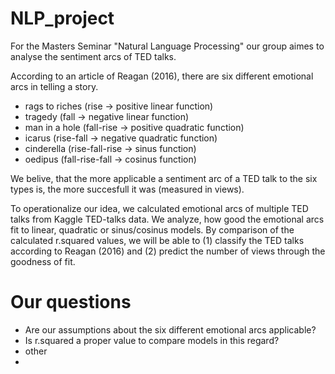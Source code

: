 # NLP_project

For the Masters Seminar "Natural Language Processing" our group aimes to analyse the sentiment arcs of TED talks.

According to an article of Reagan (2016), there are six different emotional arcs in telling a story. 

* rags to riches (rise -> positive linear function)
* tragedy (fall -> negative linear function)
* man in a hole (fall-rise -> positive quadratic function)
* icarus (rise-fall -> negative quadratic function)
* cinderella (rise-fall-rise -> sinus function)
* oedipus (fall-rise-fall -> cosinus function)

We belive, that the more applicable a sentiment arc of a TED talk to the six types is, the more succesfull it was (measured in views). 

To operationalize our idea, we calculated emotional arcs of multiple TED talks from Kaggle TED-talks data.
We analyze, how good the emotional arcs fit to linear, quadratic or sinus/cosinus models. 
By comparison of the calculated r.squared values, we will be able to (1) classify the TED talks according to Reagan (2016) and (2) predict the number of views through the goodness of fit. 

# Our questions

* Are our assumptions about the six different emotional arcs applicable?
* Is r.squared a proper value to compare models in this regard?
* other
*
